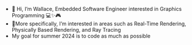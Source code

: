 - 👋 Hi, I’m Wallace, Embedded Software Engineer interested in Graphics Programming :computer::sparkles::video_game:
- 👀More specifically, I’m interested in areas such as Real-Time Rendering, Physically Based Rendering, and Ray Tracing
- My goal for summer 2024 is to code as much as possible 
<!-- - 📫 How to reach me [Linkedin](https://www.linkedin.com/in/wallace-obey-393672b0), [Twitter](https://twitter.com/WallaceObey) -->

<!---
wobey96/wobey96 is a ✨ special ✨ repository because its `README.md` (this file) appears on your GitHub profile.
You can click the Preview link to take a look at your changes.
--->

